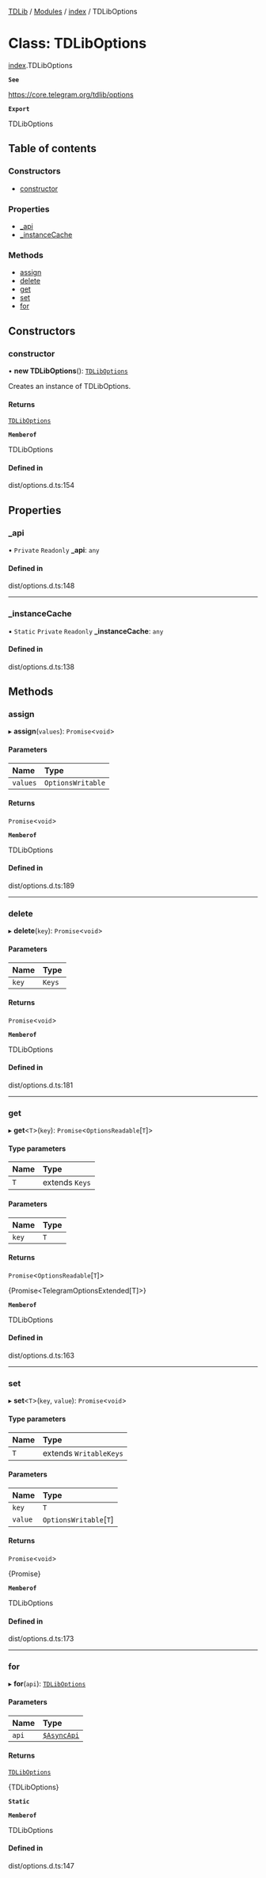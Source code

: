 [TDLib](../README.md) / [Modules](../modules.md) / [index](../modules/index.md) / TDLibOptions

# Class: TDLibOptions

[index](../modules/index.md).TDLibOptions

**`See`**

https://core.telegram.org/tdlib/options

**`Export`**

TDLibOptions

## Table of contents

### Constructors

- [constructor](index.TDLibOptions.md#constructor)

### Properties

- [\_api](index.TDLibOptions.md#_api)
- [\_instanceCache](index.TDLibOptions.md#_instancecache)

### Methods

- [assign](index.TDLibOptions.md#assign)
- [delete](index.TDLibOptions.md#delete)
- [get](index.TDLibOptions.md#get)
- [set](index.TDLibOptions.md#set)
- [for](index.TDLibOptions.md#for)

## Constructors

### constructor

• **new TDLibOptions**(): [`TDLibOptions`](index.TDLibOptions.md)

Creates an instance of TDLibOptions.

#### Returns

[`TDLibOptions`](index.TDLibOptions.md)

**`Memberof`**

TDLibOptions

#### Defined in

dist/options.d.ts:154

## Properties

### \_api

• `Private` `Readonly` **\_api**: `any`

#### Defined in

dist/options.d.ts:148

___

### \_instanceCache

▪ `Static` `Private` `Readonly` **\_instanceCache**: `any`

#### Defined in

dist/options.d.ts:138

## Methods

### assign

▸ **assign**(`values`): `Promise`\<`void`\>

#### Parameters

| Name | Type |
| :------ | :------ |
| `values` | `OptionsWritable` |

#### Returns

`Promise`\<`void`\>

**`Memberof`**

TDLibOptions

#### Defined in

dist/options.d.ts:189

___

### delete

▸ **delete**(`key`): `Promise`\<`void`\>

#### Parameters

| Name | Type |
| :------ | :------ |
| `key` | `Keys` |

#### Returns

`Promise`\<`void`\>

**`Memberof`**

TDLibOptions

#### Defined in

dist/options.d.ts:181

___

### get

▸ **get**\<`T`\>(`key`): `Promise`\<`OptionsReadable`[`T`]\>

#### Type parameters

| Name | Type |
| :------ | :------ |
| `T` | extends `Keys` |

#### Parameters

| Name | Type |
| :------ | :------ |
| `key` | `T` |

#### Returns

`Promise`\<`OptionsReadable`[`T`]\>

{Promise<TelegramOptionsExtended[T]>}

**`Memberof`**

TDLibOptions

#### Defined in

dist/options.d.ts:163

___

### set

▸ **set**\<`T`\>(`key`, `value`): `Promise`\<`void`\>

#### Type parameters

| Name | Type |
| :------ | :------ |
| `T` | extends `WritableKeys` |

#### Parameters

| Name | Type |
| :------ | :------ |
| `key` | `T` |
| `value` | `OptionsWritable`[`T`] |

#### Returns

`Promise`\<`void`\>

{Promise<void>}

**`Memberof`**

TDLibOptions

#### Defined in

dist/options.d.ts:173

___

### for

▸ **for**(`api`): [`TDLibOptions`](index.TDLibOptions.md)

#### Parameters

| Name | Type |
| :------ | :------ |
| `api` | [`$AsyncApi`](index.types.default._AsyncApi.md) |

#### Returns

[`TDLibOptions`](index.TDLibOptions.md)

{TDLibOptions}

**`Static`**

**`Memberof`**

TDLibOptions

#### Defined in

dist/options.d.ts:147
